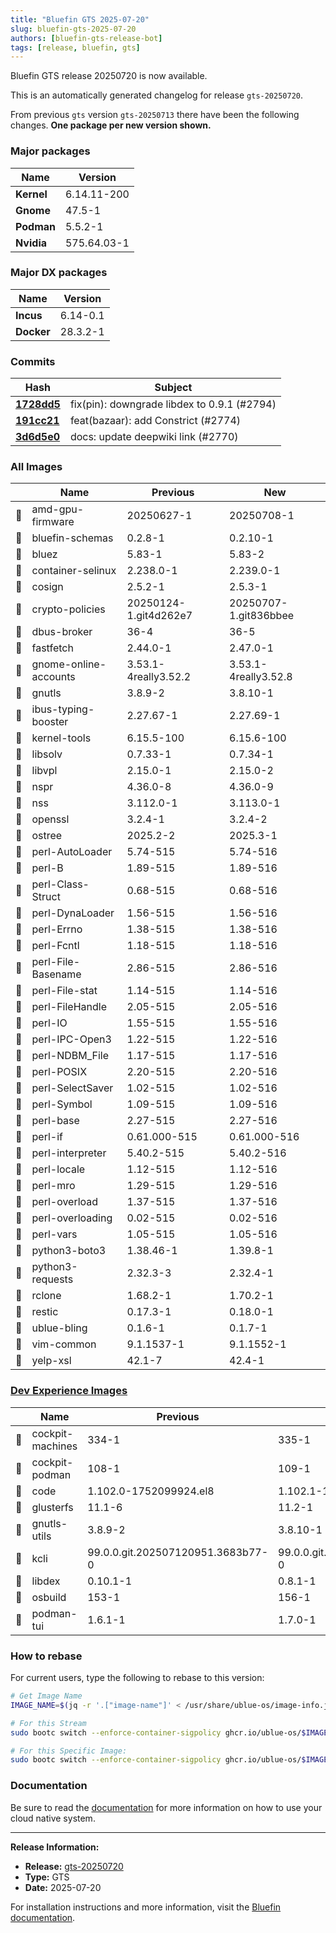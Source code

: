 ```yaml
---
title: "Bluefin GTS 2025-07-20"
slug: bluefin-gts-2025-07-20
authors: [bluefin-gts-release-bot]
tags: [release, bluefin, gts]
---
```


Bluefin GTS release 20250720 is now available.

This is an automatically generated changelog for release `gts-20250720`.

From previous `gts` version `gts-20250713` there have been the following changes. **One package per new version shown.**

### Major packages

| Name       | Version     |
| ---------- | ----------- |
| **Kernel** | 6.14.11-200 |
| **Gnome**  | 47.5-1      |
| **Podman** | 5.5.2-1     |
| **Nvidia** | 575.64.03-1 |

### Major DX packages

| Name       | Version  |
| ---------- | -------- |
| **Incus**  | 6.14-0.1 |
| **Docker** | 28.3.2-1 |

### Commits

| Hash                                                                                               | Subject                                     |
| -------------------------------------------------------------------------------------------------- | ------------------------------------------- |
| **[1728dd5](https://github.com/ublue-os/bluefin/commit/1728dd534b689d21102f3bfe58a024b9dbfbe22b)** | fix(pin): downgrade libdex to 0.9.1 (#2794) |
| **[191cc21](https://github.com/ublue-os/bluefin/commit/191cc2195386711de6091f0247b2867103737a0e)** | feat(bazaar): add Constrict (#2774)         |
| **[3d6d5e0](https://github.com/ublue-os/bluefin/commit/3d6d5e0b238e2d1fd29bd097679543580be8abb5)** | docs: update deepwiki link (#2770)          |

### All Images

|     | Name                  | Previous              | New                   |
| --- | --------------------- | --------------------- | --------------------- |
| 🔄  | amd-gpu-firmware      | 20250627-1            | 20250708-1            |
| 🔄  | bluefin-schemas       | 0.2.8-1               | 0.2.10-1              |
| 🔄  | bluez                 | 5.83-1                | 5.83-2                |
| 🔄  | container-selinux     | 2.238.0-1             | 2.239.0-1             |
| 🔄  | cosign                | 2.5.2-1               | 2.5.3-1               |
| 🔄  | crypto-policies       | 20250124-1.git4d262e7 | 20250707-1.git836bbee |
| 🔄  | dbus-broker           | 36-4                  | 36-5                  |
| 🔄  | fastfetch             | 2.44.0-1              | 2.47.0-1              |
| 🔄  | gnome-online-accounts | 3.53.1-4really3.52.2  | 3.53.1-4really3.52.8  |
| 🔄  | gnutls                | 3.8.9-2               | 3.8.10-1              |
| 🔄  | ibus-typing-booster   | 2.27.67-1             | 2.27.69-1             |
| 🔄  | kernel-tools          | 6.15.5-100            | 6.15.6-100            |
| 🔄  | libsolv               | 0.7.33-1              | 0.7.34-1              |
| 🔄  | libvpl                | 2.15.0-1              | 2.15.0-2              |
| 🔄  | nspr                  | 4.36.0-8              | 4.36.0-9              |
| 🔄  | nss                   | 3.112.0-1             | 3.113.0-1             |
| 🔄  | openssl               | 3.2.4-1               | 3.2.4-2               |
| 🔄  | ostree                | 2025.2-2              | 2025.3-1              |
| 🔄  | perl-AutoLoader       | 5.74-515              | 5.74-516              |
| 🔄  | perl-B                | 1.89-515              | 1.89-516              |
| 🔄  | perl-Class-Struct     | 0.68-515              | 0.68-516              |
| 🔄  | perl-DynaLoader       | 1.56-515              | 1.56-516              |
| 🔄  | perl-Errno            | 1.38-515              | 1.38-516              |
| 🔄  | perl-Fcntl            | 1.18-515              | 1.18-516              |
| 🔄  | perl-File-Basename    | 2.86-515              | 2.86-516              |
| 🔄  | perl-File-stat        | 1.14-515              | 1.14-516              |
| 🔄  | perl-FileHandle       | 2.05-515              | 2.05-516              |
| 🔄  | perl-IO               | 1.55-515              | 1.55-516              |
| 🔄  | perl-IPC-Open3        | 1.22-515              | 1.22-516              |
| 🔄  | perl-NDBM_File        | 1.17-515              | 1.17-516              |
| 🔄  | perl-POSIX            | 2.20-515              | 2.20-516              |
| 🔄  | perl-SelectSaver      | 1.02-515              | 1.02-516              |
| 🔄  | perl-Symbol           | 1.09-515              | 1.09-516              |
| 🔄  | perl-base             | 2.27-515              | 2.27-516              |
| 🔄  | perl-if               | 0.61.000-515          | 0.61.000-516          |
| 🔄  | perl-interpreter      | 5.40.2-515            | 5.40.2-516            |
| 🔄  | perl-locale           | 1.12-515              | 1.12-516              |
| 🔄  | perl-mro              | 1.29-515              | 1.29-516              |
| 🔄  | perl-overload         | 1.37-515              | 1.37-516              |
| 🔄  | perl-overloading      | 0.02-515              | 0.02-516              |
| 🔄  | perl-vars             | 1.05-515              | 1.05-516              |
| 🔄  | python3-boto3         | 1.38.46-1             | 1.39.8-1              |
| 🔄  | python3-requests      | 2.32.3-3              | 2.32.4-1              |
| 🔄  | rclone                | 1.68.2-1              | 1.70.2-1              |
| 🔄  | restic                | 0.17.3-1              | 0.18.0-1              |
| 🔄  | ublue-bling           | 0.1.6-1               | 0.1.7-1               |
| 🔄  | vim-common            | 9.1.1537-1            | 9.1.1552-1            |
| 🔄  | yelp-xsl              | 42.1-7                | 42.4-1                |

### [Dev Experience Images](https://docs.projectbluefin.io/bluefin-dx)

|     | Name             | Previous                          | New                               |
| --- | ---------------- | --------------------------------- | --------------------------------- |
| 🔄  | cockpit-machines | 334-1                             | 335-1                             |
| 🔄  | cockpit-podman   | 108-1                             | 109-1                             |
| 🔄  | code             | 1.102.0-1752099924.el8            | 1.102.1-1752598767.el8            |
| 🔄  | glusterfs        | 11.1-6                            | 11.2-1                            |
| 🔄  | gnutls-utils     | 3.8.9-2                           | 3.8.10-1                          |
| 🔄  | kcli             | 99.0.0.git.202507120951.3683b77-0 | 99.0.0.git.202507170819.c6f1c4c-0 |
| 🔄  | libdex           | 0.10.1-1                          | 0.8.1-1                           |
| 🔄  | osbuild          | 153-1                             | 156-1                             |
| 🔄  | podman-tui       | 1.6.1-1                           | 1.7.0-1                           |

### How to rebase

For current users, type the following to rebase to this version:

```bash
# Get Image Name
IMAGE_NAME=$(jq -r '.["image-name"]' < /usr/share/ublue-os/image-info.json)

# For this Stream
sudo bootc switch --enforce-container-sigpolicy ghcr.io/ublue-os/$IMAGE_NAME:gts

# For this Specific Image:
sudo bootc switch --enforce-container-sigpolicy ghcr.io/ublue-os/$IMAGE_NAME:gts-20250720
```

### Documentation

Be sure to read the [documentation](https://docs.projectbluefin.io/) for more information
on how to use your cloud native system.

---

**Release Information:**

- **Release:** [gts-20250720](https://github.com/ublue-os/bluefin/releases/tag/gts-20250720)
- **Type:** GTS
- **Date:** 2025-07-20

For installation instructions and more information, visit the [Bluefin documentation](https://docs.projectbluefin.io/).
